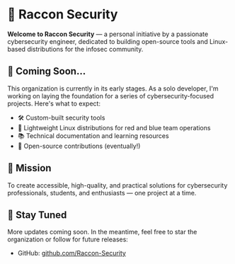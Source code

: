 # 🦝 Raccon Security

**Welcome to Raccon Security** — a personal initiative by a passionate cybersecurity engineer, dedicated to building open-source tools and Linux-based distributions for the infosec community.

## 🚧 Coming Soon...

This organization is currently in its early stages. As a solo developer, I'm working on laying the foundation for a series of cybersecurity-focused projects. Here's what to expect:

- 🛠️ Custom-built security tools
- 🐧 Lightweight Linux distributions for red and blue team operations
- 📚 Technical documentation and learning resources
- 🤝 Open-source contributions (eventually!)

## 📌 Mission

To create accessible, high-quality, and practical solutions for cybersecurity professionals, students, and enthusiasts — one project at a time.

## 📡 Stay Tuned

More updates coming soon. In the meantime, feel free to star the organization or follow for future releases:

- GitHub: [github.com/Raccon-Security](https://github.com/Raccoon-Sec)
